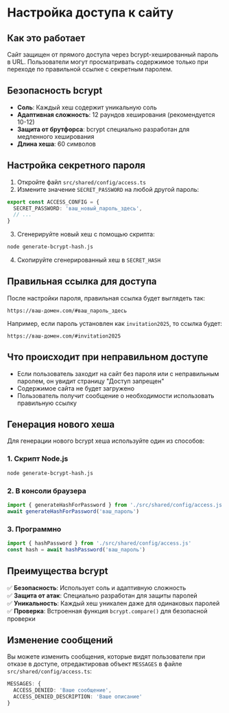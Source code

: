 # Настройка доступа к сайту

## Как это работает

Сайт защищен от прямого доступа через bcrypt-хешированный пароль в URL. Пользователи могут просматривать содержимое только при переходе по правильной ссылке с секретным паролем.

## Безопасность bcrypt

- **Соль**: Каждый хеш содержит уникальную соль
- **Адаптивная сложность**: 12 раундов хеширования (рекомендуется 10-12)
- **Защита от брутфорса**: bcrypt специально разработан для медленного хеширования
- **Длина хеша**: 60 символов

## Настройка секретного пароля

1. Откройте файл `src/shared/config/access.ts`
2. Измените значение `SECRET_PASSWORD` на любой другой пароль:

```typescript
export const ACCESS_CONFIG = {
  SECRET_PASSWORD: 'ваш_новый_пароль_здесь',
  // ...
}
```

3. Сгенерируйте новый хеш с помощью скрипта:

```bash
node generate-bcrypt-hash.js
```

4. Скопируйте сгенерированный хеш в `SECRET_HASH`

## Правильная ссылка для доступа

После настройки пароля, правильная ссылка будет выглядеть так:

```
https://ваш-домен.com/#ваш_пароль_здесь
```

Например, если пароль установлен как `invitation2025`, то ссылка будет:
```
https://ваш-домен.com/#invitation2025
```

## Что происходит при неправильном доступе

- Если пользователь заходит на сайт без пароля или с неправильным паролем, он увидит страницу "Доступ запрещен"
- Содержимое сайта не будет загружено
- Пользователь получит сообщение о необходимости использовать правильную ссылку

## Генерация нового хеша

Для генерации нового bcrypt хеша используйте один из способов:

### 1. Скрипт Node.js
```bash
node generate-bcrypt-hash.js
```

### 2. В консоли браузера
```javascript
import { generateHashForPassword } from './src/shared/config/access.js'
await generateHashForPassword('ваш_пароль')
```

### 3. Программно
```javascript
import { hashPassword } from './src/shared/config/access.js'
const hash = await hashPassword('ваш_пароль')
```

## Преимущества bcrypt

✅ **Безопасность**: Использует соль и адаптивную сложность  
✅ **Защита от атак**: Специально разработан для защиты паролей  
✅ **Уникальность**: Каждый хеш уникален даже для одинаковых паролей  
✅ **Проверка**: Встроенная функция `bcrypt.compare()` для безопасной проверки  

## Изменение сообщений

Вы можете изменить сообщения, которые видят пользователи при отказе в доступе, отредактировав объект `MESSAGES` в файле `src/shared/config/access.ts`:

```typescript
MESSAGES: {
  ACCESS_DENIED: 'Ваше сообщение',
  ACCESS_DENIED_DESCRIPTION: 'Ваше описание'
}
``` 
